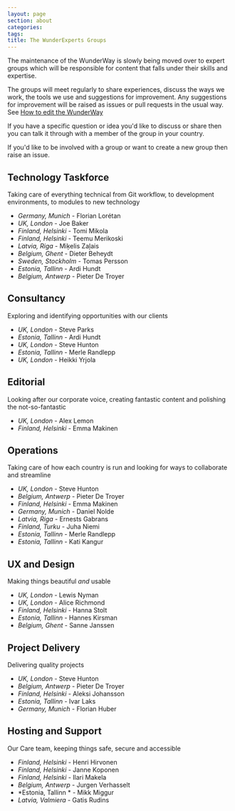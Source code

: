 ```yaml
---
layout: page
section: about
categories:
tags:
title: The WunderExperts Groups
---
```


The maintenance of the WunderWay is slowly being moved over to expert groups which will be responsible for content that falls under their skills and expertise.

The groups will meet regularly to share experiences, discuss the ways we work, the tools we use and suggestions for improvement. Any suggestions for improvement will be raised as issues or pull requests in the usual way. See [How to edit the WunderWay](/about-this-site/how-edit-wunderway/)

If you have a specific question or idea you'd like to discuss or share then you can talk it through with a member of the group in your country.

If you'd like to be involved with a group or want to create a new group then raise an issue.

## Technology Taskforce
Taking care of everything technical from Git workflow, to development environments, to modules to new technology

 - *Germany, Munich* - Florian Lorétan
 - *UK, London* - Joe Baker
 - *Finland, Helsinki* - Tomi Mikola
 - *Finland, Helsinki* - Teemu Merikoski
 - *Latvia, Riga* - Miķelis Zaļais
 - *Belgium, Ghent* - Dieter Beheydt
 - *Sweden, Stockholm* - Tomas Persson
 - *Estonia, Tallinn* - Ardi Hundt
 - *Belgium, Antwerp* - Pieter De Troyer

## Consultancy
Exploring and identifying opportunities with our clients

 - *UK, London* - Steve Parks
 - *Estonia, Tallinn* - Ardi Hundt
 - *UK, London* - Steve Hunton
 - *Estonia, Tallinn* - Merle Randlepp
 - *UK, London* - Heikki Yrjola

## Editorial 
Looking after our corporate voice, creating fantastic content and polishing the not-so-fantastic

 - *UK, London* - Alex Lemon 
 - *Finland, Helsinki* - Emma Makinen

## Operations 
Taking care of how each country is run and looking for ways to collaborate and streamline

 - *UK, London* - Steve Hunton
 - *Belgium, Antwerp* - Pieter De Troyer
 - *Finland, Helsinki* - Emma Makinen
 - *Germany, Munich* - Daniel Nolde
 - *Latvia, Riga* - Ernests Gabrans
 - *Finland, Turku* - Juha Niemi
 - *Estonia, Tallinn* - Merle Randlepp
 - *Estonia, Tallinn* - Kati Kangur

## UX and Design
Making things beautiful *and* usable

 - *UK, London* - Lewis Nyman
 - *UK, London* - Alice Richmond
 - *Finland, Helsinki* - Hanna Stolt
 - *Estonia, Tallinn* - Hannes Kirsman
 - *Belgium, Ghent* - Sanne Janssen

## Project Delivery
Delivering quality projects

 - *UK, London* - Steve Hunton
 - *Belgium, Antwerp* - Pieter De Troyer
 - *Finland, Helsinki* - Aleksi Johansson
 - *Estonia, Tallinn* - Ivar Laks
 - *Germany, Munich* - Florian Huber

## Hosting and Support
Our Care team, keeping things safe, secure and accessible

 - *Finland, Helsinki* - Henri Hirvonen
 - *Finland, Helsinki* - Janne Koponen
 - *Finland, Helsinki* - Ilari Makela
 - *Belgium, Antwerp* - Jurgen Verhasselt
 - *Estonia, Tallinn * - Mikk Miggur
 - *Latvia, Valmiera* - Gatis Rudins
